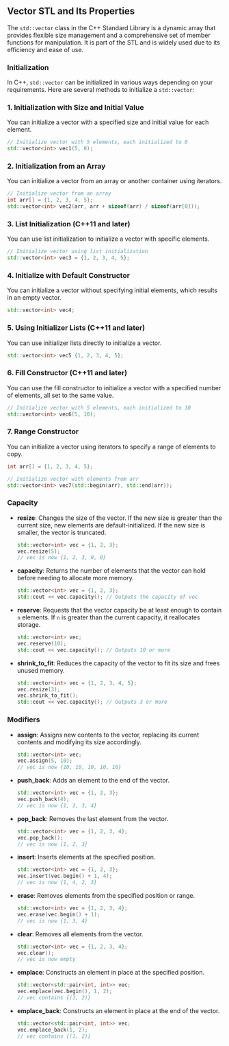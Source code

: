 ## Vector STL and Its Properties

The `std::vector` class in the C++ Standard Library is a dynamic array that provides flexible size management and a comprehensive set of member functions for manipulation. It is part of the STL and is widely used due to its efficiency and ease of use.
### Initialization
In C++, `std::vector` can be initialized in various ways depending on your requirements. Here are several methods to initialize a `std::vector`:

### 1. Initialization with Size and Initial Value

You can initialize a vector with a specified size and initial value for each element.

```cpp
// Initialize vector with 5 elements, each initialized to 0
std::vector<int> vec1(5, 0); 
```

### 2. Initialization from an Array

You can initialize a vector from an array or another container using iterators.

```cpp
// Initialize vector from an array
int arr[] = {1, 2, 3, 4, 5};
std::vector<int> vec2(arr, arr + sizeof(arr) / sizeof(arr[0]));
```

### 3. List Initialization (C++11 and later)

You can use list initialization to initialize a vector with specific elements.

```cpp
// Initialize vector using list initialization
std::vector<int> vec3 = {1, 2, 3, 4, 5};
```

### 4. Initialize with Default Constructor

You can initialize a vector without specifying initial elements, which results in an empty vector.

```cpp
std::vector<int> vec4;
```

### 5. Using Initializer Lists (C++11 and later)

You can use initializer lists directly to initialize a vector.

```cpp
std::vector<int> vec5 {1, 2, 3, 4, 5};
```

### 6. Fill Constructor (C++11 and later)

You can use the fill constructor to initialize a vector with a specified number of elements, all set to the same value.

```cpp
// Initialize vector with 5 elements, each initialized to 10
std::vector<int> vec6(5, 10);
```

### 7. Range Constructor

You can initialize a vector using iterators to specify a range of elements to copy.

```cpp
int arr[] = {1, 2, 3, 4, 5};

// Initialize vector with elements from arr
std::vector<int> vec7(std::begin(arr), std::end(arr));
```

### Capacity
- **resize**: Changes the size of the vector. If the new size is greater than the current size, new elements are default-initialized. If the new size is smaller, the vector is truncated.
  ```cpp
  std::vector<int> vec = {1, 2, 3};
  vec.resize(5);
  // vec is now {1, 2, 3, 0, 0}
  ```

- **capacity**: Returns the number of elements that the vector can hold before needing to allocate more memory.
  ```cpp
  std::vector<int> vec = {1, 2, 3};
  std::cout << vec.capacity(); // Outputs the capacity of vec
  ```

- **reserve**: Requests that the vector capacity be at least enough to contain `n` elements. If `n` is greater than the current capacity, it reallocates storage.
  ```cpp
  std::vector<int> vec;
  vec.reserve(10);
  std::cout << vec.capacity(); // Outputs 10 or more
  ```

- **shrink_to_fit**: Reduces the capacity of the vector to fit its size and frees unused memory.
  ```cpp
  std::vector<int> vec = {1, 2, 3, 4, 5};
  vec.resize(3);
  vec.shrink_to_fit();
  std::cout << vec.capacity(); // Outputs 3 or more
  ```

### Modifiers
- **assign**: Assigns new contents to the vector, replacing its current contents and modifying its size accordingly.
  ```cpp
  std::vector<int> vec;
  vec.assign(5, 10);
  // vec is now {10, 10, 10, 10, 10}
  ```

- **push_back**: Adds an element to the end of the vector.
  ```cpp
  std::vector<int> vec = {1, 2, 3};
  vec.push_back(4);
  // vec is now {1, 2, 3, 4}
  ```

- **pop_back**: Removes the last element from the vector.
  ```cpp
  std::vector<int> vec = {1, 2, 3, 4};
  vec.pop_back();
  // vec is now {1, 2, 3}
  ```

- **insert**: Inserts elements at the specified position.
  ```cpp
  std::vector<int> vec = {1, 2, 3};
  vec.insert(vec.begin() + 1, 4);
  // vec is now {1, 4, 2, 3}
  ```

- **erase**: Removes elements from the specified position or range.
  ```cpp
  std::vector<int> vec = {1, 2, 3, 4};
  vec.erase(vec.begin() + 1);
  // vec is now {1, 3, 4}
  ```

- **clear**: Removes all elements from the vector.
  ```cpp
  std::vector<int> vec = {1, 2, 3, 4};
  vec.clear();
  // vec is now empty
  ```

- **emplace**: Constructs an element in place at the specified position.
  ```cpp
  std::vector<std::pair<int, int>> vec;
  vec.emplace(vec.begin(), 1, 2);
  // vec contains {(1, 2)}
  ```

- **emplace_back**: Constructs an element in place at the end of the vector.
  ```cpp
  std::vector<std::pair<int, int>> vec;
  vec.emplace_back(1, 2);
  // vec contains {(1, 2)}
  ```